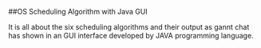 ##OS Scheduling Algorithm with Java GUI


It is all about the six scheduling algorithms and their output as gannt chat has shown in an GUI interface developed by JAVA programming language.
